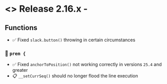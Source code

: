 # <> Release 2.16.x - 

## Functions
- ✅ Fixed `slack.button()` throwing in certain circumstances

### 📝 `prem {`
- ✅ Fixed `anchorToPosition()` not working correctly in versions `25.4` and greater
- 📋 `__setCurrSeq()` should no longer flood the line execution